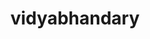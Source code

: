 ---
title: vidyabhandary
github: https://github.com/vidyabhandary
mode: dark
transition: 3s
archetype:
  - Little Bit of Everything
---